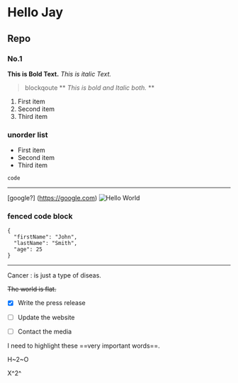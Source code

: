 # Hello Jay
##  Repo
###   No.1

**This is Bold Text.**
*This is italic Text.*
>blockqoute
** *This is bold and Italic both.* **
1. First item
2. Second item
3. Third item

### unorder list
- First item
- Second item
- Third item

`code`

---
[google?] (https://google.com)
![Hello World](https://user-images.githubusercontent.com/63836654/194877204-17c470d8-842a-44e9-8416-1cbc74281ade.png)



### fenced code block

```
{
  "firstName": "John",
  "lastName": "Smith",
  "age": 25
}
```

---

Cancer
: is just a type of diseas.

~~The world is flat.~~


- [x] Write the press release
- [ ] Update the website
- [ ] Contact the media


I need to highlight these ==very important words==.
  
H~2~O
  
X^2^

